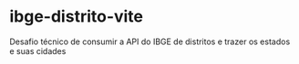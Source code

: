 # ibge-distrito-vite
Desafio técnico de consumir a API do IBGE de distritos e trazer os estados e suas cidades
